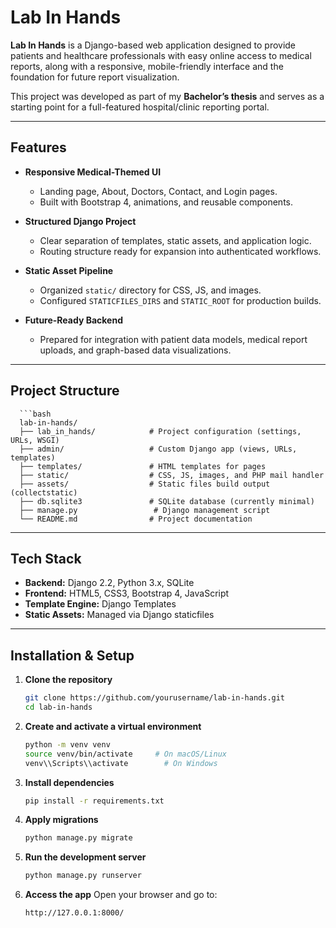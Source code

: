 # Lab In Hands

**Lab In Hands** is a Django-based web application designed to provide patients and healthcare professionals with easy online access to medical reports, along with a responsive, mobile-friendly interface and the foundation for future report visualization.

This project was developed as part of my **Bachelor’s thesis** and serves as a starting point for a full-featured hospital/clinic reporting portal.

---

## Features

- **Responsive Medical-Themed UI**  
  - Landing page, About, Doctors, Contact, and Login pages.
  - Built with Bootstrap 4, animations, and reusable components.

- **Structured Django Project**  
  - Clear separation of templates, static assets, and application logic.
  - Routing structure ready for expansion into authenticated workflows.

- **Static Asset Pipeline**  
  - Organized `static/` directory for CSS, JS, and images.
  - Configured `STATICFILES_DIRS` and `STATIC_ROOT` for production builds.

- **Future-Ready Backend**  
  - Prepared for integration with patient data models, medical report uploads, and graph-based data visualizations.

---

## Project Structure
      ```bash
      lab-in-hands/
      ├── lab_in_hands/            # Project configuration (settings, URLs, WSGI)
      ├── admin/                   # Custom Django app (views, URLs, templates)
      ├── templates/               # HTML templates for pages
      ├── static/                  # CSS, JS, images, and PHP mail handler
      ├── assets/                  # Static files build output (collectstatic)
      ├── db.sqlite3               # SQLite database (currently minimal)
      ├── manage.py                 # Django management script
      └── README.md                # Project documentation


---

## Tech Stack

- **Backend:** Django 2.2, Python 3.x, SQLite
- **Frontend:** HTML5, CSS3, Bootstrap 4, JavaScript
- **Template Engine:** Django Templates
- **Static Assets:** Managed via Django staticfiles

---

## Installation & Setup

1. **Clone the repository**
   ```bash
   git clone https://github.com/yourusername/lab-in-hands.git
   cd lab-in-hands

2. **Create and activate a virtual environment**
    ```bash
    python -m venv venv
    source venv/bin/activate     # On macOS/Linux
    venv\\Scripts\\activate        # On Windows

3. **Install dependencies**
    ```bash
    pip install -r requirements.txt


4. **Apply migrations**
    ```bash
    python manage.py migrate

5. **Run the development server**
    ```bash
    python manage.py runserver

6. **Access the app**
   Open your browser and go to:
   ```bash
   http://127.0.0.1:8000/

